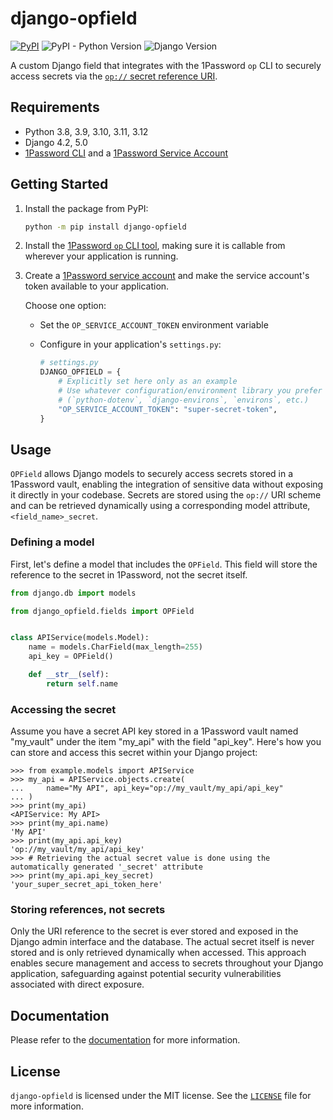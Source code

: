 # django-opfield

[![PyPI](https://img.shields.io/pypi/v/django-opfield)](https://pypi.org/project/django-opfield/)
![PyPI - Python Version](https://img.shields.io/pypi/pyversions/django-opfield)
![Django Version](https://img.shields.io/badge/django-4.2%20%7C%205.0-%2344B78B?labelColor=%23092E20)
<!-- https://shields.io/badges -->
<!-- django-4.2 | 5.0-#44B78B -->
<!-- labelColor=%23092E20 -->

A custom Django field that integrates with the 1Password `op` CLI to securely access secrets via the [`op://` secret reference URI](https://developer.1password.com/docs/cli/secret-references/).

## Requirements

- Python 3.8, 3.9, 3.10, 3.11, 3.12
- Django 4.2, 5.0
- [1Password CLI](https://developer.1password.com/docs/cli) and a [1Password Service Account](https://developer.1password.com/docs/service-accounts/)

## Getting Started

1. Install the package from PyPI:

   ```bash
   python -m pip install django-opfield
   ```

2. Install the [1Password `op` CLI tool](https://developer.1password.com/docs/cli/get-started), making sure it is callable from wherever your application is running.

3. Create a [1Password service account](https://developer.1password.com/docs/service-accounts/get-started) and make the service account's token available to your application.

   Choose one option:

   - Set the `OP_SERVICE_ACCOUNT_TOKEN` environment variable
   - Configure in your application's `settings.py`:

     ```python
     # settings.py
     DJANGO_OPFIELD = {
         # Explicitly set here only as an example
         # Use whatever configuration/environment library you prefer
         # (`python-dotenv`, `django-environs`, `environs`, etc.)
         "OP_SERVICE_ACCOUNT_TOKEN": "super-secret-token",
     }
     ```

## Usage

`OPField` allows Django models to securely access secrets stored in a 1Password vault, enabling the integration of sensitive data without exposing it directly in your codebase. Secrets are stored using the `op://` URI scheme and can be retrieved dynamically using a corresponding model attribute, `<field_name>_secret`.

### Defining a model

First, let's define a model that includes the `OPField`. This field will store the reference to the secret in 1Password, not the secret itself.

```python
from django.db import models

from django_opfield.fields import OPField


class APIService(models.Model):
    name = models.CharField(max_length=255)
    api_key = OPField()

    def __str__(self):
        return self.name
```

### Accessing the secret

Assume you have a secret API key stored in a 1Password vault named "my_vault" under the item "my_api" with the field "api_key". Here's how you can store and access this secret within your Django project:

```pycon
>>> from example.models import APIService
>>> my_api = APIService.objects.create(
...     name="My API", api_key="op://my_vault/my_api/api_key"
... )
>>> print(my_api)
<APIService: My API>
>>> print(my_api.name)
'My API'
>>> print(my_api.api_key)
'op://my_vault/my_api/api_key'
>>> # Retrieving the actual secret value is done using the automatically generated '_secret' attribute
>>> print(my_api.api_key_secret)
'your_super_secret_api_token_here'
```

### Storing references, not secrets

Only the URI reference to the secret is ever stored and exposed in the Django admin interface and the database. The actual secret itself is never stored and is only retrieved dynamically when accessed. This approach enables secure management and access to secrets throughout your Django application, safeguarding against potential security vulnerabilities associated with direct exposure.

## Documentation

Please refer to the [documentation](https://django-opfield.westervelt.dev/) for more information.

## License

`django-opfield` is licensed under the MIT license. See the [`LICENSE`](LICENSE) file for more information.
